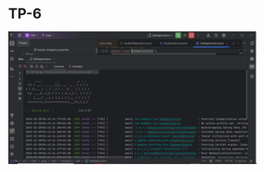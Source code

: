 # TP-6

<p align="center">
  <img src="https://github.com/YASSMINEOUQUELLI12/TP-6/blob/main/image_2025-10-28_064418067.png" alt="Résultat des tests" width="600"/>
</p>
